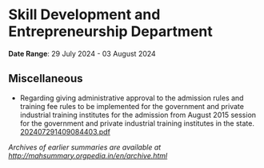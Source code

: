 # Skill Development and Entrepreneurship Department

**Date Range**: 29 July 2024 - 03 August 2024


## Miscellaneous
- Regarding giving administrative approval to the admission rules and training fee rules to be implemented for the government and private industrial training institutes for the admission from August 2015 session for the government and private industrial training institutes in the state.\
  [202407291409084403.pdf](https://gr.maharashtra.gov.in/Site/Upload/Government%20Resolutions/English/202407291409084403.pdf)


*Archives of earlier summaries are available at http://mahsummary.orgpedia.in/en/archive.html*